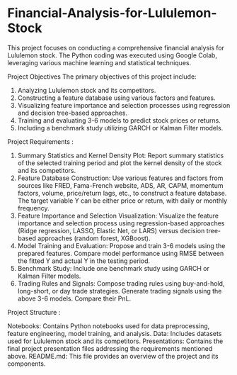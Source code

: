 # Financial-Analysis-for-Lululemon-Stock
This project focuses on conducting a comprehensive financial analysis for Lululemon stock. The Python coding was executed using Google Colab, leveraging various machine learning and statistical techniques.

Project Objectives
The primary objectives of this project include:

1. Analyzing Lululemon stock and its competitors.
2. Constructing a feature database using various factors and features.
3. Visualizing feature importance and selection processes using regression and decision tree-based approaches.
4. Training and evaluating 3-6 models to predict stock prices or returns.
5. Including a benchmark study utilizing GARCH or Kalman Filter models.

Project Requirements : 
1. Summary Statistics and Kernel Density Plot: Report summary statistics of the selected training period and plot the kernel density of the stock and its competitors.
2. Feature Database Construction: Use various features and factors from sources like FRED, Fama-French website, ADS, AR, CAPM, momentum factors, volume, price/return lags, etc., to construct a feature database. The target variable Y can be either price or return, with daily or monthly frequency.
3. Feature Importance and Selection Visualization: Visualize the feature importance and selection process using regression-based approaches (Ridge regression, LASSO, Elastic Net, or LARS) versus decision tree-based approaches (random forest, XGBoost).
4. Model Training and Evaluation: Propose and train 3-6 models using the prepared features. Compare model performance using RMSE between the fitted Y and actual Y in the testing period.
5. Benchmark Study: Include one benchmark study using GARCH or Kalman Filter models.
6. Trading Rules and Signals: Compose trading rules using buy-and-hold, long-short, or day trade strategies. Generate trading signals using the above 3-6 models. Compare their PnL.

Project Structure : 

Notebooks: Contains Python notebooks used for data preprocessing, feature engineering, model training, and analysis.
Data: Includes datasets used for Lululemon stock and its competitors.
Presentations: Contains the final project presentation files addressing the requirements mentioned above.
README.md: This file provides an overview of the project and its components.
